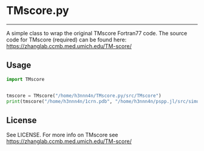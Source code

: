 # TMscore.py
------------
A simple class to wrap the original TMscore Fortran77 code.
The source code for TMscore (required) can be found here: https://zhanglab.ccmb.med.umich.edu/TM-score/

## Usage

``` Python
import TMscore


tmscore = TMscore("/home/h3nnn4n/TMscore.py/src/TMscore")
print(tmscore("/home/h3nnn4n/1crn.pdb", "/home/h3nnn4n/pspp.jl/src/simulated_annealing.py/best.pdb"))
```

## License
See LICENSE. For more info on TMscore see https://zhanglab.ccmb.med.umich.edu/TM-score/
